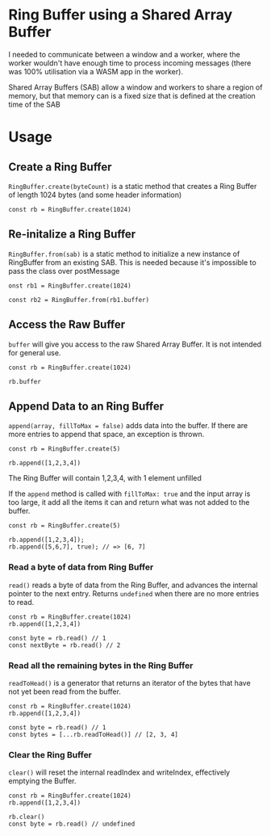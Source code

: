 # Ring Buffer using a Shared Array Buffer

I needed to communicate between a window and a worker, where the worker wouldn't have enough time
to process incoming messages (there was 100% utilisation via a WASM app in the worker).

Shared Array Buffers (SAB) allow a window and workers to share a region of memory, but that memory can is
a fixed size that is defined at the creation time of the SAB

# Usage

## Create a Ring Buffer

`RingBuffer.create(byteCount)` is a static method that creates a Ring Buffer of length 1024 bytes (and some header information)

```
const rb = RingBuffer.create(1024)
```

## Re-initalize a Ring Buffer

`RingBuffer.from(sab)` is a static method to initialize a new instance of RingBuffer from an existing SAB. This is needed because it's impossible to pass the class over postMessage

```
onst rb1 = RingBuffer.create(1024)

const rb2 = RingBuffer.from(rb1.buffer)
```

## Access the Raw Buffer

`buffer` will give you access to the raw Shared Array Buffer. It is not intended for general use.

```
const rb = RingBuffer.create(1024)

rb.buffer
```

## Append Data to an Ring Buffer

`append(array, fillToMax = false)` adds data into the buffer. If there are more entries to append that space, an exception is thrown.

```
const rb = RingBuffer.create(5)

rb.append([1,2,3,4])
```

The Ring Buffer will contain 1,2,3,4, with 1 element unfilled

If the `append` method is called with `fillToMax: true` and the input array is too large, it add all the items it can and return what
was not added to the buffer.

```
const rb = RingBuffer.create(5)

rb.append([1,2,3,4]);
rb.append([5,6,7], true); // => [6, 7]
```

### Read a byte of data from Ring Buffer

`read()` reads a byte of data from the Ring Buffer, and advances the internal pointer to the next entry. Returns `undefined` when there are no more entries to read.

```
const rb = RingBuffer.create(1024)
rb.append([1,2,3,4])

const byte = rb.read() // 1
const nextByte = rb.read() // 2
```

### Read all the remaining bytes in the Ring Buffer

`readToHead()` is a generator that returns an iterator of the bytes that have not yet been read from the buffer.

```
const rb = RingBuffer.create(1024)
rb.append([1,2,3,4])

const byte = rb.read() // 1
const bytes = [...rb.readToHead()] // [2, 3, 4]
```

### Clear the Ring Buffer

`clear()` will reset the internal readIndex and writeIndex, effectively emptying the Buffer.

```
const rb = RingBuffer.create(1024)
rb.append([1,2,3,4])

rb.clear()
const byte = rb.read() // undefined
```
